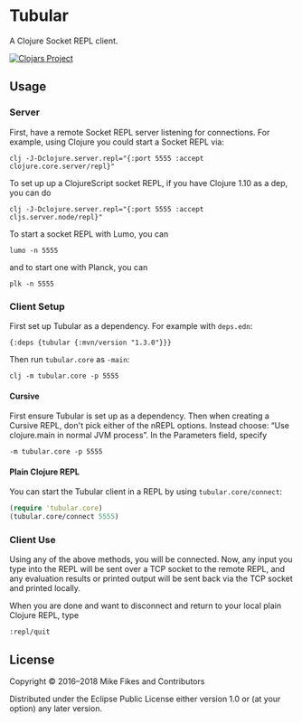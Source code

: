 # Tubular

A Clojure Socket REPL client.

[![Clojars Project](https://img.shields.io/clojars/v/tubular.svg)](https://clojars.org/tubular)

## Usage

### Server

First, have a remote Socket REPL server listening for connections. For example, using Clojure you could start a Socket REPL via:

```
clj -J-Dclojure.server.repl="{:port 5555 :accept clojure.core.server/repl}"
```

To set up up a ClojureScript socket REPL, if you have Clojure 1.10 as a dep, you can do

```
clj -J-Dclojure.server.repl="{:port 5555 :accept cljs.server.node/repl}"
```

To start a socket REPL with Lumo, you can

```
lumo -n 5555
```

and to start one with Planck, you can

```
plk -n 5555
```


### Client Setup

First set up Tubular as a dependency. For example with `deps.edn`:

```
{:deps {tubular {:mvn/version "1.3.0"}}}
```

Then run `tubular.core` as `-main`:

```
clj -m tubular.core -p 5555
```

#### Cursive

First ensure Tubular is set up as a dependency. Then when creating a Cursive REPL, don't pick either of the nREPL options. Instead choose: “Use clojure.main in normal JVM process”. In the Parameters field, specify 

```
-m tubular.core -p 5555
```

#### Plain Clojure REPL

You can start the Tubular client in a REPL by using `tubular.core/connect`:

```clojure
(require 'tubular.core)
(tubular.core/connect 5555)
```

### Client Use

Using any of the above methods, you will be connected. Now, any input you type into the REPL will be sent over a TCP socket to the remote REPL, and any evaluation results or printed output will be sent back via the TCP socket and printed locally.

When you are done and want to disconnect and return to your local plain Clojure REPL, type

```
:repl/quit
```

## License

Copyright © 2016–2018 Mike Fikes and Contributors

Distributed under the Eclipse Public License either version 1.0 or (at
your option) any later version.
